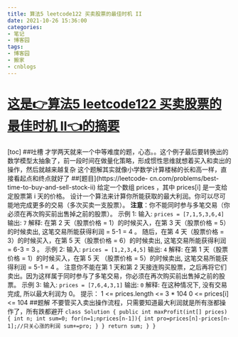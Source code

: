 ```yaml
---
title: 算法5 leetcode122 买卖股票的最佳时机 II
date: 2021-10-26 15:36:00
categories:
- 笔记
- 博客园
tags:
- 博客园
- 搬家
- cnblogs
---
```

# [这是👉算法5 leetcode122 买卖股票的最佳时机 II👈的摘要](../../../../2021/10/26/cnblog_15468506/)
<!--more-->
[toc] ##吐槽
才学两天就来一个中等难度的题，心态。。这个例子最后要转换出的数学模型太抽象了，前一段时间在做量化策略，形成惯性思维就想着买入和卖出的操作，然后就越来越复杂
这个题解其实就像小学数学计算楼梯的长和高一样，直接看起点和终点就好了 ##[题目](https://leetcode-
cn.com/problems/best-time-to-buy-and-sell-stock-ii) 给定一个数组 prices ，其中
prices[i] 是一支给定股票第 i 天的价格。 设计一个算法来计算你所能获取的最大利润。你可以尽可能地完成更多的交易（多次买卖一支股票）。
**注意**：你不能同时参与多笔交易（你必须在再次购买前出售掉之前的股票）。 示例 1: 输入: `prices = [7,1,5,3,6,4]` 输出:
`7` 解释: 在第 2 天（股票价格 = 1）的时候买入，在第 3 天（股票价格 = 5）的时候卖出, 这笔交易所能获得利润 = 5-1 = 4 。
随后，在第 4 天（股票价格 = 3）的时候买入，在第 5 天（股票价格 = 6）的时候卖出, 这笔交易所能获得利润 = 6-3 = 3 。 示例 2:
输入: ``` prices = [1,2,3,4,5] ``` 输出: `4` 解释: 在第 1 天（股票价格 = 1）的时候买入，在第 5 天
（股票价格 = 5）的时候卖出, 这笔交易所能获得利润 = 5-1 = 4 。 注意你不能在第 1 天和第 2
天接连购买股票，之后再将它们卖出。因为这样属于同时参与了多笔交易，你必须在再次购买前出售掉之前的股票。 示例 3: 输入: `prices =
[7,6,4,3,1]` 输出: `0` 解释: 在这种情况下, 没有交易完成, 所以最大利润为 0。 提示： 1 <= prices.length <=
3 * 104 0 <= prices[i] <= 104 ##题解 不要管买入卖出操作流程，只需要知道最大利润就是所有涨都操作了，所有跌都避开 ```
class Solution { public int maxProfit(int[] prices) { int n; int sum=0;
for(n=1;nprices[n-1]){ int pro=prices[n]-prices[n-1];//只关心涨的利润 sum+=pro; } }
return sum; } } ```


